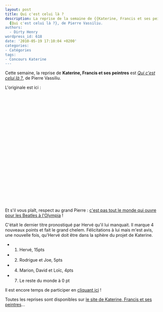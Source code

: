 ```yaml
---
layout: post
title: Qui c'est celui là ?
description: La reprise de la semaine de {{Katerine, Francis et ses peintres}} est
  {Qui c'est celui là ?}, de Pierre Vassiliu.
authors:
  - Dirty Henry
wordpress_id: 618
date: '2010-05-19 17:10:04 +0200'
categories:
- Catégories
tags:
- Concours Katerine
---
```

Cette semaine, la reprise de __Katerine, Francis et ses peintres__ est [*Qui c'est celui là ?*](http://www.katerinefrancisetsespeintres.com/20.html), de Pierre Vassiliu.

L'originale est ici :

<object width="480" height="360"><param name="movie" value="http://www.dailymotion.com/swf/video/xdi2a"></param><param name="allowFullScreen" value="true"></param><param name="allowScriptAccess" value="always"></param><embed type="application/x-shockwave-flash" src="http://www.dailymotion.com/swf/video/xdi2a" width="480" height="360" allowfullscreen="true" allowscriptaccess="always"></embed></object>

Et s'il vous plaît, respect au grand Pierre : [c'est pas tout le monde qui ouvre pour les Beatles à l'Olympia](http://fr.wikipedia.org/wiki/Pierre_Vassiliu) !

C'était le dernier titre pronostiqué par Hervé qu'il lui manquait. Il marque 4 nouveaux points et fait le grand chelem. Félicitations à lui mais m'est avis, une nouvelle fois, qu'Hervé doit être dans la sphère du projet de Katerine.

- 1. Hervé, 15pts
- 2. Rodrigue et Joe, 5pts
- 4. Marion, David et Loïc, 4pts
- 7. Le reste du monde à 0 pt

Il est encore temps de participer en [cliquant ici](569) !

Toutes les reprises sont disponibles sur [le site de Katerine, Francis et ses peintres](http://www.katerinefrancisetsespeintres.com/)...
